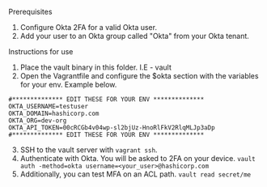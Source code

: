 Prerequisites
1. Configure Okta 2FA for a valid Okta user.
2. Add your user to an Okta group called "Okta" from your Okta tenant.

Instructions for use

1. Place the vault binary in this folder. I.E - vault
2. Open the Vagrantfile and configure the $okta section with the variables for your env. Example below.
```
#************** EDIT THESE FOR YOUR ENV **************
OKTA_USERNAME=testuser
OKTA_DOMAIN=hashicorp.com
OKTA_ORG=dev-org
OKTA_API_TOKEN=00cRCGb4v04wp-sl2bjUz-HnoRlFkV2RlqMLJp3aDp
#************** EDIT THESE FOR YOUR ENV **************
```
3. SSH to the vault server with `vagrant ssh`.
4. Authenticate with Okta. You will be asked to 2FA on your device. `vault auth -method=okta username=<your_user>@hashicorp.com`
5. Additionally, you can test MFA on an ACL path. `vault read secret/me`
